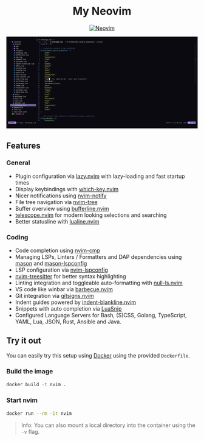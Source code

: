 <h1 align="center">My Neovim</h1>

<div align="center">
    <a href="https://github.com/neovim/neovim">
        <img src="https://img.shields.io/badge/Neovim-0.9.0-blueviolet.svg?style=flat-square&logo=Neovim&color=f1a7e2&logoColor=white" alt="Neovim"/>
    </a>
</div>

![](./docs/screenshot.png)

## Features

### General

- Plugin configuration via [lazy.nvim](https://github.com/folke/lazy.nvim) with lazy-loading and fast startup times
- Display keybindings with [which-key.nvim](https://github.com/folke/which-key.nvim)
- Nicer notifications using [nvim-notify](https://github.com/rcarriga/nvim-notify)
- File tree navigation via [nvim-tree](https://github.com/nvim-tree/nvim-tree.lua)
- Buffer overview using [bufferline.nvim](https://github.com/akinsho/bufferline.nvim)
- [telescope.nvim](https://github.com/nvim-telescope/telescope.nvim) for modern looking selections and searching
- Better statusline with [lualine.nvim](https://github.com/nvim-lualine/lualine.nvim)

### Coding

- Code completion using [nvim-cmp](https://github.com/hrsh7th/nvim-cmp)
- Managing LSPs, Linters / Formatters and DAP dependencies using [mason](https://github.com/williamboman/mason.nvim) and [mason-lspconfig](https://github.com/williamboman/mason-lspconfig.nvim)
- LSP configuration via [nvim-lspconfig](https://github.com/neovim/nvim-lspconfig)
- [nvim-treesitter](https://github.com/nvim-treesitter/nvim-treesitter) for better syntax highlighting
- Linting integration and toggleable auto-formatting with [null-ls.nvim](https://github.com/jose-elias-alvarez/null-ls.nvim)
- VS code like winbar via [barbecue.nvim](https://github.com/utilyre/barbecue.nvim)
- Git integration via [gitsigns.nvim](https://github.com/lewis6991/gitsigns.nvim)
- Indent guides powered by [indent-blankline.nvim](https://github.com/lukas-reineke/indent-blankline.nvim])
- Snippets with auto completion via [LuaSnip](https://github.com/L3MON4D3/LuaSnip)
- Configured Language Servers for Bash, (S)CSS, Golang, TypeScript, YAML, Lua, JSON, Rust, Ansible and Java.

## Try it out

You can easily try this setup using [Docker](https://www.docker.com/) using the provided `Dockerfile`.

### Build the image

```bash
docker build -t nvim .
```

### Start nvim

```bash
docker run --rm -it nvim
```

> Info: You can also mount a local directory into the container using the `-v` flag.

